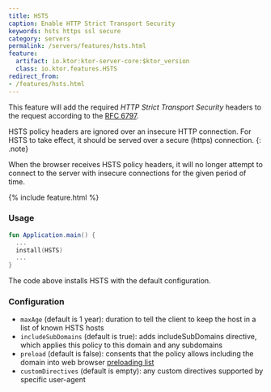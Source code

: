 ```yaml
---
title: HSTS
caption: Enable HTTP Strict Transport Security
keywords: hsts https ssl secure
category: servers
permalink: /servers/features/hsts.html
feature:
  artifact: io.ktor:ktor-server-core:$ktor_version
  class: io.ktor.features.HSTS
redirect_from:
- /features/hsts.html
---
```


This feature will add the required _HTTP Strict Transport Security_ headers to the request according to the [RFC 6797](https://tools.ietf.org/html/rfc6797).

HSTS policy headers are ignored over an insecure HTTP connection. For HSTS to take effect, it should be
served over a secure (https) connection.
{: .note} 

When the browser receives HSTS policy headers, it will no longer attempt to connect to the server with insecure connections 
for the given period of time. 

{% include feature.html %}

### Usage

```kotlin
fun Application.main() {
  ...
  install(HSTS) 
  ...
}
```

The code above installs HSTS with the default configuration.  

### Configuration

* `maxAge` (default is 1 year): duration to tell the client to keep the host in a list of known HSTS hosts
* `includeSubDomains` (default is true): adds includeSubDomains directive, which applies this policy to this domain and any subdomains
* `preload` (default is false): consents that the policy allows including the domain into web browser [preloading list](https://https.cio.gov/hsts/#hsts-preloading) 
* `customDirectives` (default is empty): any custom directives supported by specific user-agent